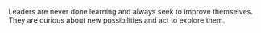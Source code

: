 Leaders are never done learning and always seek to improve themselves. They are curious about new possibilities and act to explore them.


